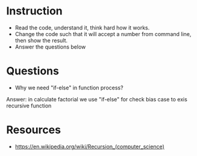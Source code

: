 ﻿# Instruction
* Read the code, understand it, think hard how it works.
* Change the code such that it will accept a number from command line, then show the result.
* Answer the questions below

# Questions
* Why we need "if-else" in function process?

Answer: in calculate factorial  we use "if-else" for check bias case to exis recursive function  


# Resources
* https://en.wikipedia.org/wiki/Recursion_(computer_science)